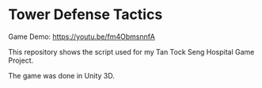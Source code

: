 # Tower Defense Tactics

Game Demo: https://youtu.be/fm4ObmsnnfA

This repository shows the script used for my Tan Tock Seng Hospital Game Project. 

The game was done in Unity 3D. 
 
